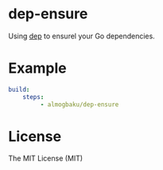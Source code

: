 # dep-ensure

Using [dep](https://github.com/golang/dep) to ensurel your Go dependencies.

# Example

```yaml
build:
    steps:
         - almogbaku/dep-ensure
```

# License

The MIT License (MIT)

